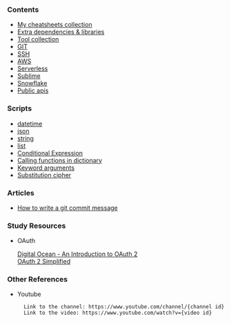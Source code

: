 ### Contents


* [My cheatsheets collection](cheatsheets.md)
* [Extra dependencies & libraries](libraries.md)
* [Tool collection](tools.md)
* [GIT](git.md)
* [SSH](ssh.md)
* [AWS](aws.md)
* [Serverless](serverless.md)
* [Sublime](sublime.md)
* [Snowflake](snowflake.md)
* [Public apis](https://public-apis.xyz)

### Scripts

* [datetime](datetime.md)
* [json](./scripts/json-examples.py)
* [string](./scripts/string-examples.py)
* [list](./scripts/list-examples.py)
* [Conditional Expression](./scripts/conditional-expression.py)
* [Calling functions in dictionary](./scripts/functions-in-dictionary.py)
* [Keyword arguments](./scripts/keyword-arguments.py)
* [Substitution cipher](./scripts/substitution-cipher.py)

### Articles
* [How to write a git commit message](https://chris.beams.io/posts/git-commit/)

### Study Resources
* OAuth        

    [Digital Ocean - An Introduction to OAuth 2](https://www.digitalocean.com/community/tutorials/an-introduction-to-oauth-2)        
    [OAuth 2 Simplified](https://aaronparecki.com/oauth-2-simplified/)        

### Other References
* Youtube     

        Link to the channel: https://www.youtube.com/channel/{channel id}
        Link to the video: https://www.youtube.com/watch?v={video id}


